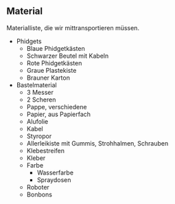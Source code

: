 Material
--------

Materialliste, die wir mittransportieren müssen.

- Phidgets
  - Blaue Phidgetkästen
  - Schwarzer Beutel mit Kabeln
  - Rote Phidgetkästen
  - Graue Plastekiste
  - Brauner Karton
- Bastelmaterial
  - 3 Messer
  - 2 Scheren
  - Pappe, verschiedene
  - Papier, aus Papierfach
  - Alufolie
  - Kabel
  - Styropor
  - Allerleikiste mit Gummis, Strohhalmen, Schrauben
  - Klebestreifen
  - Kleber
  - Farbe 
      - Wasserfarbe
	  - Spraydosen
  - Roboter
  - Bonbons